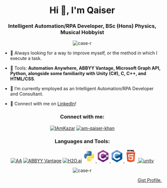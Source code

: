 <h1 align="center">Hi 👋, I'm Qaiser</h1>
<h3 align="center">Intelligent Automation/RPA Developer, BSc (Hons) Physics, Musical Hobbyist</h3>

<p align="center"> <img src="https://komarev.com/ghpvc/?username=case-r&label=Profile%20views&color=0e75b6&style=flat" alt="case-r" /> </p>

- 🔭 Always looking for a way to improve myself, or the method in which I execute a task.

- 🌱 Tools: **Automation Anywhere, ABBYY Vantage, Microsoft Graph API, Python, alongside some familiarity with Unity (C#), C, C++, and HTML/CSS**.

- 👯 I’m currently employed as an Intelligent Automation/RPA Developer and Consultant.

- 🤝 Connect with me on [LinkedIn](https://linkedin.com/in/am-qaiser-khan)!

<h3 align="center">Connect with me:</h3>
<p align="center">
<a href="https://twitter.com/IAmKazar" target="blank"><img align="center" src="https://raw.githubusercontent.com/rahuldkjain/github-profile-readme-generator/master/src/images/icons/Social/twitter.svg" alt="IAmKazar" height="30" width="40" /></a>
<a href="https://linkedin.com/in/am-qaiser-khan" target="blank"><img align="center" src="https://raw.githubusercontent.com/rahuldkjain/github-profile-readme-generator/master/src/images/icons/Social/linked-in-alt.svg" alt="am-qaiser-khan" height="30" width="40" /></a>
</p>

<h3 align="center">Languages and Tools:</h3>
<p align="center"> 
  <a href="https://www.automationanywhere.com/" target="_blank" rel="noreferrer"> <img src="https://www.automationanywhere.com/sites/default/files/images/default-images/logo-aa-new.svg" alt="AA" width="110" height="80"/></a>
  <a href="https://www.abbyy.com/vantage/" target="_blank" rel="noreferrer"> <img src="https://content.abbyy.com/-/media/project/abbyy/abbyy/header-images/logo.png?h=95&iar=0&w=249" alt="ABBYY Vantage" width="70" height="40"/></a>
  <a href="https://h2o.ai/" target="_blank" rel="noreferrer"> <img src="https://h2o.ai/content/experience-fragments/h2o/us/en/site/header/master/_jcr_content/root/container/header_copy/logo.coreimg.svg/1715300061839/h2o-logo.svg" alt="H2O.ai" width="70" height="70"/></a>
  <a href="https://www.python.org" target="_blank" rel="noreferrer"> <img src="https://raw.githubusercontent.com/devicons/devicon/master/icons/python/python-original.svg" alt="python" width="40" height="40"/> </a>
  <a href="https://www.w3schools.com/cs/" target="_blank" rel="noreferrer"> <img src="https://raw.githubusercontent.com/devicons/devicon/master/icons/csharp/csharp-original.svg" alt="csharp" width="40" height="40"/> </a>
  <a href="https://www.w3schools.com/c/" target="_blank" rel="noreferrer"> <img src="https://github.com/devicons/devicon/blob/master/icons/c/c-original.svg" alt="c" width="40" height="40"/> </a>
  <a href="https://www.w3.org/html/" target="_blank" rel="noreferrer"> <img src="https://raw.githubusercontent.com/devicons/devicon/master/icons/html5/html5-original-wordmark.svg" alt="html5" width="40" height="40"/> </a>
  <a href="https://unity.com/" target="_blank" rel="noreferrer"> <img src="https://www.vectorlogo.zone/logos/unity3d/unity3d-icon.svg" alt="unity" width="40" height="40"/> </a> 
</p>

<p align="center"><img src="https://github-readme-stats.vercel.app/api/top-langs?username=case-r&show_icons=true&locale=en&layout=compact" alt="case-r" /></p>

<p align="right"><a href="https://gist.github.com/CASE-R" target="_blank">Gist Profile.</a></p>
